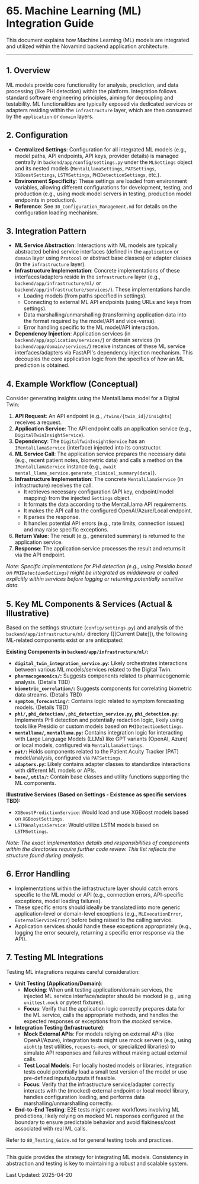 # 65. Machine Learning (ML) Integration Guide

This document explains how Machine Learning (ML) models are integrated and utilized within the Novamind backend application architecture.

---

## 1. Overview

ML models provide core functionality for analysis, prediction, and data processing (like PHI detection) within the platform. Integration follows standard software engineering principles, aiming for decoupling and testability. ML functionalities are typically exposed via dedicated services or adapters residing within the `infrastructure` layer, which are then consumed by the `application` or `domain` layers.

## 2. Configuration

- **Centralized Settings**: Configuration for all integrated ML models (e.g., model paths, API endpoints, API keys, provider details) is managed centrally in `backend/app/config/settings.py` under the `MLSettings` object and its nested models (`MentalLlamaSettings`, `PATSettings`, `XGBoostSettings`, `LSTMSettings`, `PHIDetectionSettings`, etc.).
- **Environment Specificity**: These settings are loaded from environment variables, allowing different configurations for development, testing, and production (e.g., using mock model servers in testing, production model endpoints in production).
- **Reference**: See `30_Configuration_Management.md` for details on the configuration loading mechanism.

## 3. Integration Pattern

- **ML Service Abstraction**: Interactions with ML models are typically abstracted behind service interfaces (defined in the `application` or `domain` layer using `Protocol` or abstract base classes) or adapter classes (in the `infrastructure` layer).
- **Infrastructure Implementation**: Concrete implementations of these interfaces/adapters reside in the `infrastructure` layer (e.g., `backend/app/infrastructure/ml/` or `backend/app/infrastructure/services/`). These implementations handle:
    - Loading models (from paths specified in settings).
    - Connecting to external ML API endpoints (using URLs and keys from settings).
    - Data marshalling/unmarshalling (transforming application data into the format required by the model/API and vice-versa).
    - Error handling specific to the ML model/API interaction.
- **Dependency Injection**: Application services (in `backend/app/application/services/`) or domain services (in `backend/app/domain/services/`) receive instances of these ML service interfaces/adapters via FastAPI's dependency injection mechanism. This decouples the core application logic from the specifics of *how* an ML prediction is obtained.

## 4. Example Workflow (Conceptual)

Consider generating insights using the MentalLlama model for a Digital Twin:

1.  **API Request**: An API endpoint (e.g., `/twins/{twin_id}/insights`) receives a request.
2.  **Application Service**: The API endpoint calls an application service (e.g., `DigitalTwinInsightService`).
3.  **Dependency**: The `DigitalTwinInsightService` has an `IMentalLlamaService` (interface) injected into its constructor.
4.  **ML Service Call**: The application service prepares the necessary data (e.g., recent patient notes, biometric data) and calls a method on the `IMentalLlamaService` instance (e.g., `await mental_llama_service.generate_clinical_summary(data)`).
5.  **Infrastructure Implementation**: The concrete `MentalLlamaService` (in infrastructure) receives the call.
    - It retrieves necessary configuration (API key, endpoint/model mapping) from the injected `Settings` object.
    - It formats the data according to the MentalLlama API requirements.
    - It makes the API call to the configured OpenAI/Azure/Local endpoint.
    - It parses the response.
    - It handles potential API errors (e.g., rate limits, connection issues) and may raise specific exceptions.
6.  **Return Value**: The result (e.g., generated summary) is returned to the application service.
7.  **Response**: The application service processes the result and returns it via the API endpoint.

*Note: Specific implementations for PHI detection (e.g., using Presidio based on `PHIDetectionSettings`) might be integrated as middleware or called explicitly within services before logging or returning potentially sensitive data.* 

## 5. Key ML Components & Services (Actual & Illustrative)

Based on the settings structure (`config/settings.py`) and analysis of the `backend/app/infrastructure/ml/` directory ([[Current Date]]), the following ML-related components exist or are anticipated:

**Existing Components in `backend/app/infrastructure/ml/`:**

*   **`digital_twin_integration_service.py`:** Likely orchestrates interactions between various ML models/services related to the Digital Twin.
*   **`pharmacogenomics/`:** Suggests components related to pharmacogenomic analysis. (Details TBD)
*   **`biometric_correlation/`:** Suggests components for correlating biometric data streams. (Details TBD)
*   **`symptom_forecasting/`:** Contains logic related to symptom forecasting models. (Details TBD)
*   **`phi/`, `phi_detection/`, `phi_detection_service.py`, `phi_detection.py`:** Implements PHI detection and potentially redaction logic, likely using tools like Presidio or custom models based on `PHIDetectionSettings`.
*   **`mentallama/`, `mentallama.py`:** Contains integration logic for interacting with Large Language Models (LLMs) like GPT variants (OpenAI, Azure) or local models, configured via `MentalLlamaSettings`.
*   **`pat/`:** Holds components related to the Patient Acuity Tracker (PAT) model/analysis, configured via `PATSettings`.
*   **`adapters.py`:** Likely contains adapter classes to standardize interactions with different ML models or APIs.
*   **`base/`, `utils/`:** Contain base classes and utility functions supporting the ML components.

**Illustrative Services (Based on Settings - Existence as specific services TBD):**

*   `XGBoostPredictionService`: Would load and use XGBoost models based on `XGBoostSettings`.
*   `LSTMAnalysisService`: Would utilize LSTM models based on `LSTMSettings`.

*Note: The exact implementation details and responsibilities of components within the directories require further code review. This list reflects the structure found during analysis.*

## 6. Error Handling

- Implementations within the infrastructure layer should catch errors specific to the ML model or API (e.g., connection errors, API-specific exceptions, model loading failures).
- These specific errors should ideally be translated into more generic application-level or domain-level exceptions (e.g., `MLExecutionError`, `ExternalServiceError`) before being raised to the calling service.
- Application services should handle these exceptions appropriately (e.g., logging the error securely, returning a specific error response via the API).

## 7. Testing ML Integrations

Testing ML integrations requires careful consideration:

- **Unit Testing (Application/Domain)**:
    - **Mocking**: When unit testing application/domain services, the injected ML service interface/adapter should be mocked (e.g., using `unittest.mock` or pytest fixtures).
    - **Focus**: Verify that the application logic correctly prepares data for the ML service, calls the appropriate methods, and handles the expected responses or exceptions from the *mocked* service.
- **Integration Testing (Infrastructure)**:
    - **Mock External APIs**: For models relying on external APIs (like OpenAI/Azure), integration tests might use mock servers (e.g., using `aiohttp` test utilities, `requests-mock`, or specialized libraries) to simulate API responses and failures without making actual external calls.
    - **Test Local Models**: For locally hosted models or libraries, integration tests could potentially load a small test version of the model or use pre-defined inputs/outputs if feasible.
    - **Focus**: Verify that the infrastructure service/adapter correctly interacts with the (mocked) external endpoint or local model library, handles configuration loading, and performs data marshalling/unmarshalling correctly.
- **End-to-End Testing**: E2E tests might cover workflows involving ML predictions, likely relying on mocked ML responses configured at the boundary to ensure predictable behavior and avoid flakiness/cost associated with real ML calls.

Refer to `80_Testing_Guide.md` for general testing tools and practices.

---

This guide provides the strategy for integrating ML models. Consistency in abstraction and testing is key to maintaining a robust and scalable system.

Last Updated: 2025-04-20
